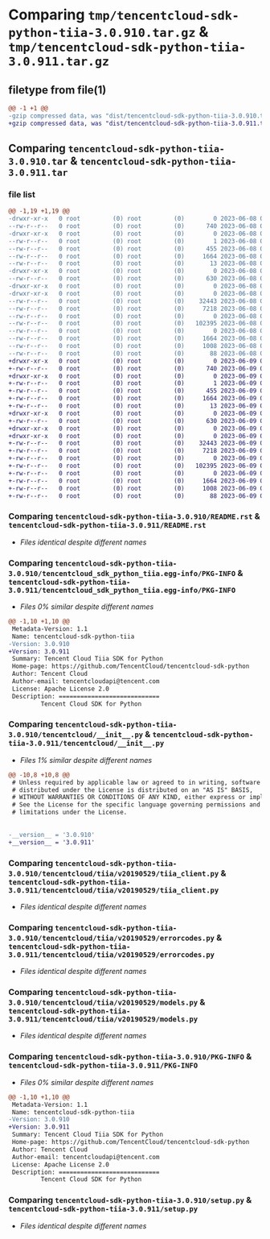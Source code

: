 # Comparing `tmp/tencentcloud-sdk-python-tiia-3.0.910.tar.gz` & `tmp/tencentcloud-sdk-python-tiia-3.0.911.tar.gz`

## filetype from file(1)

```diff
@@ -1 +1 @@
-gzip compressed data, was "dist/tencentcloud-sdk-python-tiia-3.0.910.tar", last modified: Thu Jun  8 09:22:53 2023, max compression
+gzip compressed data, was "dist/tencentcloud-sdk-python-tiia-3.0.911.tar", last modified: Fri Jun  9 02:29:31 2023, max compression
```

## Comparing `tencentcloud-sdk-python-tiia-3.0.910.tar` & `tencentcloud-sdk-python-tiia-3.0.911.tar`

### file list

```diff
@@ -1,19 +1,19 @@
-drwxr-xr-x   0 root         (0) root         (0)        0 2023-06-08 09:22:53.000000 tencentcloud-sdk-python-tiia-3.0.910/
--rw-r--r--   0 root         (0) root         (0)      740 2023-06-08 09:22:53.000000 tencentcloud-sdk-python-tiia-3.0.910/README.rst
-drwxr-xr-x   0 root         (0) root         (0)        0 2023-06-08 09:22:53.000000 tencentcloud-sdk-python-tiia-3.0.910/tencentcloud_sdk_python_tiia.egg-info/
--rw-r--r--   0 root         (0) root         (0)        1 2023-06-08 09:22:53.000000 tencentcloud-sdk-python-tiia-3.0.910/tencentcloud_sdk_python_tiia.egg-info/dependency_links.txt
--rw-r--r--   0 root         (0) root         (0)      455 2023-06-08 09:22:53.000000 tencentcloud-sdk-python-tiia-3.0.910/tencentcloud_sdk_python_tiia.egg-info/SOURCES.txt
--rw-r--r--   0 root         (0) root         (0)     1664 2023-06-08 09:22:53.000000 tencentcloud-sdk-python-tiia-3.0.910/tencentcloud_sdk_python_tiia.egg-info/PKG-INFO
--rw-r--r--   0 root         (0) root         (0)       13 2023-06-08 09:22:53.000000 tencentcloud-sdk-python-tiia-3.0.910/tencentcloud_sdk_python_tiia.egg-info/top_level.txt
-drwxr-xr-x   0 root         (0) root         (0)        0 2023-06-08 09:22:53.000000 tencentcloud-sdk-python-tiia-3.0.910/tencentcloud/
--rw-r--r--   0 root         (0) root         (0)      630 2023-06-08 09:22:53.000000 tencentcloud-sdk-python-tiia-3.0.910/tencentcloud/__init__.py
-drwxr-xr-x   0 root         (0) root         (0)        0 2023-06-08 09:22:53.000000 tencentcloud-sdk-python-tiia-3.0.910/tencentcloud/tiia/
-drwxr-xr-x   0 root         (0) root         (0)        0 2023-06-08 09:22:53.000000 tencentcloud-sdk-python-tiia-3.0.910/tencentcloud/tiia/v20190529/
--rw-r--r--   0 root         (0) root         (0)    32443 2023-06-08 09:22:53.000000 tencentcloud-sdk-python-tiia-3.0.910/tencentcloud/tiia/v20190529/tiia_client.py
--rw-r--r--   0 root         (0) root         (0)     7218 2023-06-08 09:22:53.000000 tencentcloud-sdk-python-tiia-3.0.910/tencentcloud/tiia/v20190529/errorcodes.py
--rw-r--r--   0 root         (0) root         (0)        0 2023-06-08 09:22:53.000000 tencentcloud-sdk-python-tiia-3.0.910/tencentcloud/tiia/v20190529/__init__.py
--rw-r--r--   0 root         (0) root         (0)   102395 2023-06-08 09:22:53.000000 tencentcloud-sdk-python-tiia-3.0.910/tencentcloud/tiia/v20190529/models.py
--rw-r--r--   0 root         (0) root         (0)        0 2023-06-08 09:22:53.000000 tencentcloud-sdk-python-tiia-3.0.910/tencentcloud/tiia/__init__.py
--rw-r--r--   0 root         (0) root         (0)     1664 2023-06-08 09:22:53.000000 tencentcloud-sdk-python-tiia-3.0.910/PKG-INFO
--rw-r--r--   0 root         (0) root         (0)     1008 2023-06-08 09:22:53.000000 tencentcloud-sdk-python-tiia-3.0.910/setup.py
--rw-r--r--   0 root         (0) root         (0)       88 2023-06-08 09:22:53.000000 tencentcloud-sdk-python-tiia-3.0.910/setup.cfg
+drwxr-xr-x   0 root         (0) root         (0)        0 2023-06-09 02:29:31.000000 tencentcloud-sdk-python-tiia-3.0.911/
+-rw-r--r--   0 root         (0) root         (0)      740 2023-06-09 02:29:31.000000 tencentcloud-sdk-python-tiia-3.0.911/README.rst
+drwxr-xr-x   0 root         (0) root         (0)        0 2023-06-09 02:29:31.000000 tencentcloud-sdk-python-tiia-3.0.911/tencentcloud_sdk_python_tiia.egg-info/
+-rw-r--r--   0 root         (0) root         (0)        1 2023-06-09 02:29:31.000000 tencentcloud-sdk-python-tiia-3.0.911/tencentcloud_sdk_python_tiia.egg-info/dependency_links.txt
+-rw-r--r--   0 root         (0) root         (0)      455 2023-06-09 02:29:31.000000 tencentcloud-sdk-python-tiia-3.0.911/tencentcloud_sdk_python_tiia.egg-info/SOURCES.txt
+-rw-r--r--   0 root         (0) root         (0)     1664 2023-06-09 02:29:31.000000 tencentcloud-sdk-python-tiia-3.0.911/tencentcloud_sdk_python_tiia.egg-info/PKG-INFO
+-rw-r--r--   0 root         (0) root         (0)       13 2023-06-09 02:29:31.000000 tencentcloud-sdk-python-tiia-3.0.911/tencentcloud_sdk_python_tiia.egg-info/top_level.txt
+drwxr-xr-x   0 root         (0) root         (0)        0 2023-06-09 02:29:31.000000 tencentcloud-sdk-python-tiia-3.0.911/tencentcloud/
+-rw-r--r--   0 root         (0) root         (0)      630 2023-06-09 02:29:31.000000 tencentcloud-sdk-python-tiia-3.0.911/tencentcloud/__init__.py
+drwxr-xr-x   0 root         (0) root         (0)        0 2023-06-09 02:29:31.000000 tencentcloud-sdk-python-tiia-3.0.911/tencentcloud/tiia/
+drwxr-xr-x   0 root         (0) root         (0)        0 2023-06-09 02:29:31.000000 tencentcloud-sdk-python-tiia-3.0.911/tencentcloud/tiia/v20190529/
+-rw-r--r--   0 root         (0) root         (0)    32443 2023-06-09 02:29:31.000000 tencentcloud-sdk-python-tiia-3.0.911/tencentcloud/tiia/v20190529/tiia_client.py
+-rw-r--r--   0 root         (0) root         (0)     7218 2023-06-09 02:29:31.000000 tencentcloud-sdk-python-tiia-3.0.911/tencentcloud/tiia/v20190529/errorcodes.py
+-rw-r--r--   0 root         (0) root         (0)        0 2023-06-09 02:29:31.000000 tencentcloud-sdk-python-tiia-3.0.911/tencentcloud/tiia/v20190529/__init__.py
+-rw-r--r--   0 root         (0) root         (0)   102395 2023-06-09 02:29:31.000000 tencentcloud-sdk-python-tiia-3.0.911/tencentcloud/tiia/v20190529/models.py
+-rw-r--r--   0 root         (0) root         (0)        0 2023-06-09 02:29:31.000000 tencentcloud-sdk-python-tiia-3.0.911/tencentcloud/tiia/__init__.py
+-rw-r--r--   0 root         (0) root         (0)     1664 2023-06-09 02:29:31.000000 tencentcloud-sdk-python-tiia-3.0.911/PKG-INFO
+-rw-r--r--   0 root         (0) root         (0)     1008 2023-06-09 02:29:31.000000 tencentcloud-sdk-python-tiia-3.0.911/setup.py
+-rw-r--r--   0 root         (0) root         (0)       88 2023-06-09 02:29:31.000000 tencentcloud-sdk-python-tiia-3.0.911/setup.cfg
```

### Comparing `tencentcloud-sdk-python-tiia-3.0.910/README.rst` & `tencentcloud-sdk-python-tiia-3.0.911/README.rst`

 * *Files identical despite different names*

### Comparing `tencentcloud-sdk-python-tiia-3.0.910/tencentcloud_sdk_python_tiia.egg-info/PKG-INFO` & `tencentcloud-sdk-python-tiia-3.0.911/tencentcloud_sdk_python_tiia.egg-info/PKG-INFO`

 * *Files 0% similar despite different names*

```diff
@@ -1,10 +1,10 @@
 Metadata-Version: 1.1
 Name: tencentcloud-sdk-python-tiia
-Version: 3.0.910
+Version: 3.0.911
 Summary: Tencent Cloud Tiia SDK for Python
 Home-page: https://github.com/TencentCloud/tencentcloud-sdk-python
 Author: Tencent Cloud
 Author-email: tencentcloudapi@tencent.com
 License: Apache License 2.0
 Description: ============================
         Tencent Cloud SDK for Python
```

### Comparing `tencentcloud-sdk-python-tiia-3.0.910/tencentcloud/__init__.py` & `tencentcloud-sdk-python-tiia-3.0.911/tencentcloud/__init__.py`

 * *Files 1% similar despite different names*

```diff
@@ -10,8 +10,8 @@
 # Unless required by applicable law or agreed to in writing, software
 # distributed under the License is distributed on an "AS IS" BASIS,
 # WITHOUT WARRANTIES OR CONDITIONS OF ANY KIND, either express or implied.
 # See the License for the specific language governing permissions and
 # limitations under the License.
 
 
-__version__ = '3.0.910'
+__version__ = '3.0.911'
```

### Comparing `tencentcloud-sdk-python-tiia-3.0.910/tencentcloud/tiia/v20190529/tiia_client.py` & `tencentcloud-sdk-python-tiia-3.0.911/tencentcloud/tiia/v20190529/tiia_client.py`

 * *Files identical despite different names*

### Comparing `tencentcloud-sdk-python-tiia-3.0.910/tencentcloud/tiia/v20190529/errorcodes.py` & `tencentcloud-sdk-python-tiia-3.0.911/tencentcloud/tiia/v20190529/errorcodes.py`

 * *Files identical despite different names*

### Comparing `tencentcloud-sdk-python-tiia-3.0.910/tencentcloud/tiia/v20190529/models.py` & `tencentcloud-sdk-python-tiia-3.0.911/tencentcloud/tiia/v20190529/models.py`

 * *Files identical despite different names*

### Comparing `tencentcloud-sdk-python-tiia-3.0.910/PKG-INFO` & `tencentcloud-sdk-python-tiia-3.0.911/PKG-INFO`

 * *Files 0% similar despite different names*

```diff
@@ -1,10 +1,10 @@
 Metadata-Version: 1.1
 Name: tencentcloud-sdk-python-tiia
-Version: 3.0.910
+Version: 3.0.911
 Summary: Tencent Cloud Tiia SDK for Python
 Home-page: https://github.com/TencentCloud/tencentcloud-sdk-python
 Author: Tencent Cloud
 Author-email: tencentcloudapi@tencent.com
 License: Apache License 2.0
 Description: ============================
         Tencent Cloud SDK for Python
```

### Comparing `tencentcloud-sdk-python-tiia-3.0.910/setup.py` & `tencentcloud-sdk-python-tiia-3.0.911/setup.py`

 * *Files identical despite different names*

